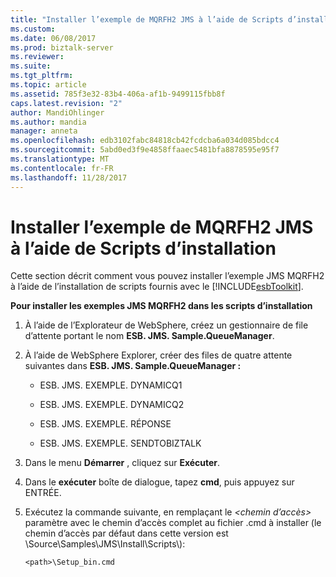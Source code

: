 ```yaml
---
title: "Installer l’exemple de MQRFH2 JMS à l’aide de Scripts d’installation | Documents Microsoft"
ms.custom: 
ms.date: 06/08/2017
ms.prod: biztalk-server
ms.reviewer: 
ms.suite: 
ms.tgt_pltfrm: 
ms.topic: article
ms.assetid: 785f3e32-83b4-406a-af1b-9499115fbb8f
caps.latest.revision: "2"
author: MandiOhlinger
ms.author: mandia
manager: anneta
ms.openlocfilehash: edb3102fabc84818cb42fcdcba6a034d085bdcc4
ms.sourcegitcommit: 5abd0ed3f9e4858ffaaec5481bfa8878595e95f7
ms.translationtype: MT
ms.contentlocale: fr-FR
ms.lasthandoff: 11/28/2017
---
```

# <a name="install-the-jms-mqrfh2-sample-using-the-install-scripts"></a>Installer l’exemple de MQRFH2 JMS à l’aide de Scripts d’installation
Cette section décrit comment vous pouvez installer l’exemple JMS MQRFH2 à l’aide de l’installation de scripts fournis avec le [!INCLUDE[esbToolkit](../includes/esbtoolkit-md.md)].  
  
 **Pour installer les exemples JMS MQRFH2 dans les scripts d’installation**  
  
1.  À l’aide de l’Explorateur de WebSphere, créez un gestionnaire de file d’attente portant le nom **ESB. JMS. Sample.QueueManager**.  
  
2.  À l’aide de WebSphere Explorer, créer des files de quatre attente suivantes dans **ESB. JMS. Sample.QueueManager :**  
  
    -   ESB. JMS. EXEMPLE. DYNAMICQ1  
  
    -   ESB. JMS. EXEMPLE. DYNAMICQ2  
  
    -   ESB. JMS. EXEMPLE. RÉPONSE  
  
    -   ESB. JMS. EXEMPLE. SENDTOBIZTALK  
  
3.  Dans le menu **Démarrer** , cliquez sur **Exécuter**.  
  
4.  Dans le **exécuter** boîte de dialogue, tapez **cmd**, puis appuyez sur ENTRÉE.  
  
5.  Exécutez la commande suivante, en remplaçant le  *\<chemin d’accès\>*  paramètre avec le chemin d’accès complet au fichier .cmd à installer (le chemin d’accès par défaut dans cette version est \Source\Samples\JMS\Install\Scripts\\):  
  
    ```  
    <path>\Setup_bin.cmd  
    ```